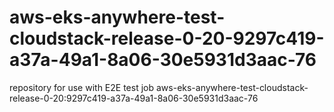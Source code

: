 # aws-eks-anywhere-test-cloudstack-release-0-20-9297c419-a37a-49a1-8a06-30e5931d3aac-76
repository for use with E2E test job aws-eks-anywhere-test-cloudstack-release-0-20:9297c419-a37a-49a1-8a06-30e5931d3aac-76
